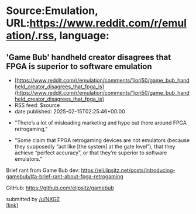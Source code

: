 # Source:Emulation, URL:https://www.reddit.com/r/emulation/.rss, language:

## 'Game Bub' handheld creator disagrees that FPGA is superior to software emulation
 - [https://www.reddit.com/r/emulation/comments/1ipri50/game_bub_handheld_creator_disagrees_that_fpga_is](https://www.reddit.com/r/emulation/comments/1ipri50/game_bub_handheld_creator_disagrees_that_fpga_is)
 - RSS feed: $source
 - date published: 2025-02-15T02:25:46+00:00

<!-- SC_OFF --><div class="md"><ul> <li><p>&quot;There’s a lot of misleading marketing and hype out there around FPGA retrogaming,&quot;</p></li> <li><p>&quot;Some claim that FPGA retrogaming devices are not emulators (because they supposedly “act like [the system] at the gate level”), that they achieve “perfect accuracy”, or that they’re superior to software emulators.&quot;</p></li> </ul> <p>Brief rant from Game Bub dev: <a href="https://eli.lipsitz.net/posts/introducing-gamebub/#a-brief-rant-about-fpga-retrogaming">https://eli.lipsitz.net/posts/introducing-gamebub/#a-brief-rant-about-fpga-retrogaming</a> </p> <p>GitHub: <a href="https://github.com/elipsitz/gamebub">https://github.com/elipsitz/gamebub</a></p> </div><!-- SC_ON --> &#32; submitted by &#32; <a href="https://www.reddit.com/user/NXGZ"> /u/NXGZ </a> <br/> <span><a href="https://www.reddit.com/r/emulation/comments/1ipri50/game_bub_handheld_creator_disagrees_that_fpga_is/">[link]</a></span> &#32; <span><a href="https://www

